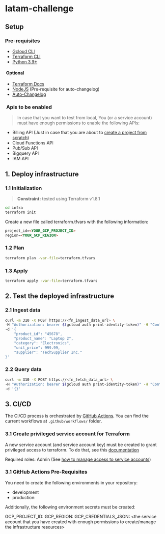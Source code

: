 # latam-challenge

## Setup

### Pre-requisites

- [Gcloud CLI](https://cloud.google.com/sdk/docs/install?hl=es-419)
- [Terraform CLI](https://developer.hashicorp.com/terraform/tutorials/aws-get-started/install-cli)
- [Python 3.9+](https://www.python.org/downloads/)

####  Optional

- [Terraform Docs](https://terraform-docs.io/)
- [NodeJS](https://nodejs.org/en/download/package-manager) (Pre-requisite for auto-changelog)
- [Auto-Changelog](https://www.npmjs.com/package/auto-changelog)

###  Apis to be enabled

> In case that you want to test from local, You (or a service account) must have enough permissions to enable the following APIs:

- Billing API (Just in case that you are about to [create a project from scratch](https://developers.google.com/workspace/guides/create-project#google-cloud-console))
- Cloud Functions API
- Pub/Sub API
- Bigquery API
- IAM API

## 1. Deploy infrastructure

### 1.1 Initialization

> **Constraint:** tested using Terraform v1.8.1

```bash
cd infra
terraform init
```

Create a new file called terraform.tfvars with the following information:

```md
project_id=<YOUR_GCP_PROJECT_ID>
region=<YOUR_GCP_REGION>
```

### 1.2 Plan

```bash
terraform plan -var-file=terraform.tfvars
```

### 1.3 Apply

```bash
terraform apply -var-file=terraform.tfvars
```

## 2. Test the deployed infrastructure

### 2.1 Ingest data

```bash
curl -m 310 -X POST https://<fn_ingest_data_url> \
-H "Authorization: bearer $(gcloud auth print-identity-token)" -H "Content-Type: application/json" \
-d '{
    "product_id": "45678",
    "product_name": "Laptop 2",
    "category": "Electronics",
    "unit_price": 999.99,
    "supplier": "TechSupplier Inc."
}'
```

### 2.2 Query data

```bash
curl -m 310 -X POST https://<fn_fetch_data_url> \
-H "Authorization: bearer $(gcloud auth print-identity-token)" -H "Content-Type: application/json" \
-d '{}'
```

## 3. CI/CD

The CI/CD process is orchestrated by [GitHub Actions](https://docs.github.com/en/actions). You can find the current workflows at `.github/workflows/` folder.

### 3.1 Create privileged service account for Terraform

A new service account (and service account key) must be created to grant privileged access to terraform. To do that, see this [documentation](https://cloud.google.com/iam/docs/service-accounts-create)

Required roles: Admin (See [how to manage access to service accounts](https://cloud.google.com/iam/docs/manage-access-service-accounts))

### 3.1 GitHub Actions Pre-Requisites

You need to create the following environments in your repository: 

- development
- production

Additionally, the following environment secrets must be created: 

GCP_PROJECT_ID: <the project id where you want to deploy the infrastructure>
GCP_REGION: <the region where you want to deploy the infrastructure>
GCP_CREDENTIALS_JSON: <the service account that you have created with enough permissions to create/manage the infrastructure resources>